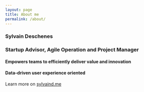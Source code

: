 ```yaml
---
layout: page
title: About me
permalink: /about/
---
```


### Sylvain Deschenes
### Startup Advisor, Agile Operation and Project Manager

#### Empowers teams to efficiently deliver value and innovation
#### Data-driven user experience oriented

Learn more on [sylvaind.me](https://sylvaind.me)